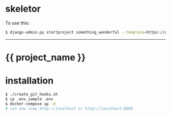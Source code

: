 # skeletor

To use this:

```bash
$ django-admin.py startproject something_wonderful --template=https://github.com/ckcollab/skeletor/archive/master.zip
```

-------

# {{ project_name }}

# installation

```bash
$ ./create_git_hooks.sh
$ cp .env_sample .env
$ docker-compose up -d
# can now view http://localhost or http://localhost:8000
```
